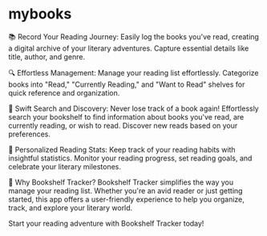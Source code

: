 # mybooks

📚 Record Your Reading Journey:
Easily log the books you've read, creating a digital archive of your literary adventures. Capture essential details like title, author, and genre.

🔍 Effortless Management:
Manage your reading list effortlessly. Categorize books into "Read," "Currently Reading," and "Want to Read" shelves for quick reference and organization.

🔎 Swift Search and Discovery:
Never lose track of a book again! Effortlessly search your bookshelf to find information about books you've read, are currently reading, or wish to read. Discover new reads based on your preferences.

📖 Personalized Reading Stats:
Keep track of your reading habits with insightful statistics. Monitor your reading progress, set reading goals, and celebrate your literary milestones.

🌟 Why Bookshelf Tracker?
Bookshelf Tracker simplifies the way you manage your reading list. Whether you're an avid reader or just getting started, this app offers a user-friendly experience to help you organize, track, and explore your literary world.

Start your reading adventure with Bookshelf Tracker today!
